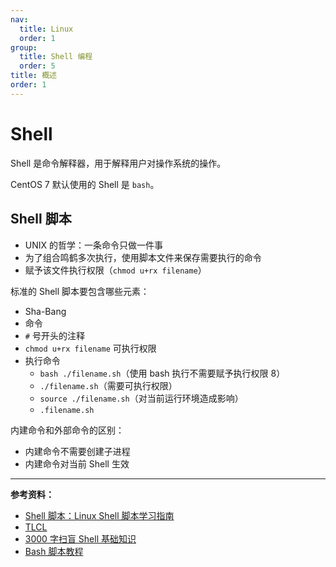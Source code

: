 ```yaml
---
nav:
  title: Linux
  order: 1
group:
  title: Shell 编程
  order: 5
title: 概述
order: 1
---
```


# Shell

Shell 是命令解释器，用于解释用户对操作系统的操作。

CentOS 7 默认使用的 Shell 是 `bash`。

## Shell 脚本

- UNIX 的哲学：一条命令只做一件事
- 为了组合鸣鹤多次执行，使用脚本文件来保存需要执行的命令
- 赋予该文件执行权限（`chmod u+rx filename`）

标准的 Shell 脚本要包含哪些元素：

- Sha-Bang
- 命令
- `#` 号开头的注释
- `chmod u+rx filename` 可执行权限
- 执行命令
  - `bash ./filename.sh`（使用 bash 执行不需要赋予执行权限 8）
  - `./filename.sh`（需要可执行权限）
  - `source ./filename.sh`（对当前运行环境造成影响）
  - `.filename.sh`

内建命令和外部命令的区别：

- 内建命令不需要创建子进程
- 内建命令对当前 Shell 生效

---

**参考资料：**

- [Shell 脚本：Linux Shell 脚本学习指南](http://c.biancheng.net/shell/)
- [TLCL](http://billie66.github.io/TLCL/book/index.html)
- [3000 字扫盲 Shell 基础知识](https://juejin.im/post/5ef009b86fb9a058b10aaa28)
- [Bash 脚本教程](https://wangdoc.com/bash/index.html)
